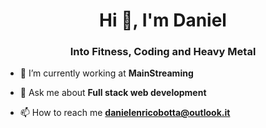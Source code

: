 <h1 align="center">Hi 👋, I'm Daniel</h1>
<h3 align="center">Into Fitness, Coding and Heavy Metal</h3>

- 🔭 I’m currently working at **MainStreaming**

- 💬 Ask me about **Full stack web development**

- 📫 How to reach me **danielenricobotta@outlook.it**
